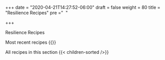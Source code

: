 +++
date = "2020-04-21T14:27:52-06:00"
draft = false
weight = 80
title = "Resilience Recipes"
pre ="<i class='fa fa-cutlery'></i>&nbsp;&nbsp;"

+++ 

Resilience Recipes 

Most recent recipes
{{<latest-pages-section />}}

All recipes in this section
{{< children-sorted />}}

